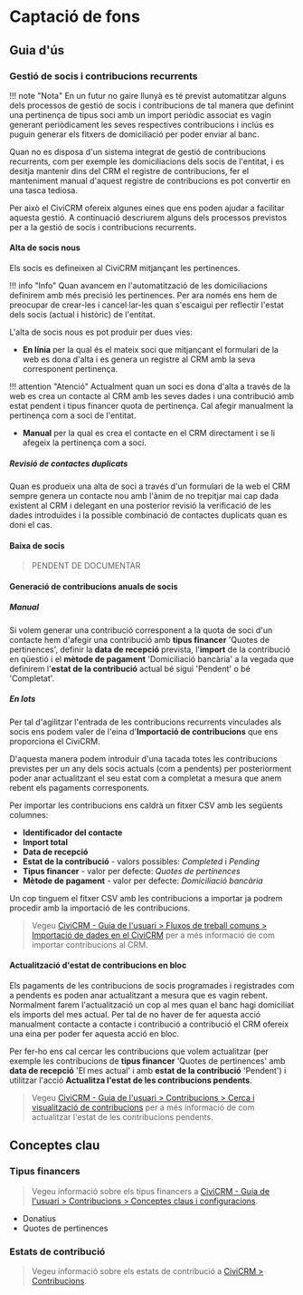 # Captació de fons

## Guia d'ús

### Gestió de socis i contribucions recurrents

!!! note "Nota"
    En un futur no gaire llunyà es té previst automatitzar alguns dels processos
    de gestió de socis i contribucions de tal manera que definint una pertinença
    de tipus soci amb un import periòdic associat es vagin generant periòdicament
    les seves respectives contribucions i inclús es puguin generar els fitxers de
    domiciliació per poder enviar al banc.

Quan no es disposa d'un sistema integrat de gestió de contribucions recurrents,
com per exemple les domiciliacions dels socis de l'entitat, i es desitja mantenir
dins del CRM el registre de contribucions, fer el manteniment manual d'aquest
registre de contribucions es pot convertir en una tasca tediosa.

Per això el CiviCRM ofereix algunes eines que ens poden ajudar a facilitar aquesta
gestió. A continuació descriurem alguns dels processos previstos per a la gestió
de socis i contribucions recurrents.

#### Alta de socis nous

Els socis es defineixen al CiviCRM mitjançant les pertinences.

!!! info "Info"
    Quan avancem en l'automatització de les domiciliacions definirem amb més
    precisió les pertinences. Per ara només ens hem de preocupar de crear-les
    i cancel·lar-les quan s'escaigui per reflectir l'estat dels socis (actual i
    històric) de l'entitat.

L'alta de socis nous es pot produir per dues vies:

- **En línia** per la qual és el mateix soci que mitjançant el formulari de la web
es dona d'alta i es genera un registre al CRM amb la seva corresponent pertinença.

!!! attention "Atenció"
    Actualment quan un soci es dona d'alta a través de la web es crea un contacte
    al CRM amb les seves dades i una contribució amb estat pendent i tipus
    financer quota de pertinença. Cal afegir manualment la pertinença com a soci
    de l'entitat.

- **Manual** per la qual es crea el contacte en el CRM directament i se li afegeix
la pertinença com a soci.

##### Revisió de contactes duplicats

Quan es produeix una alta de soci a través d'un formulari de la web el CRM sempre
genera un contacte nou amb l'ànim de no trepitjar mai cap dada existent al CRM
i delegant en una posterior revisió la verificació de les dades introduïdes i
la possible combinació de contactes duplicats quan es doni el cas.

#### Baixa de socis

> PENDENT DE DOCUMENTAR

#### Generació de contribucions anuals de socis

##### Manual

Si volem generar una contribució corresponent a la quota de soci d'un contacte
hem d'afegir una contribució amb **tipus financer** 'Quotes de pertinences', definir
la **data de recepció** prevista, l'**import** de la contribució en qüestió i el
**mètode de pagament** 'Domiciliació bancària' a la vegada que definirem l'**estat
de la contribució** actual bé sigui 'Pendent' o bé 'Completat'.

##### En lots

Per tal d'agilitzar l'entrada de les contribucions recurrents vinculades als socis
ens podem valer de l'eina d'**Importació de contribucions** que ens proporciona
el CiviCRM.

D'aquesta manera podem introduir d'una tacada totes les contribucions previstes
per un any dels socis actuals (com a pendents) per posteriorment poder anar
actualitzant el seu estat com a completat a mesura que anem rebent els pagaments
corresponents.

Per importar les contribucions ens caldrà un fitxer CSV amb les següents columnes:

- **Identificador del contacte**
- **Import total**
- **Data de recepció**
- **Estat de la contribució** - valors possibles: *Completed* i *Pending*
- **Tipus financer** - valor per defecte: *Quotes de pertinences*
- **Mètode de pagament** - valor per defecte: *Domiciliació bancària*

Un cop tinguem el fitxer CSV amb les contribucions a importar ja podrem procedir
amb la importació de les contribucions.

> Vegeu [CiviCRM - Guia de l'usuari > Fluxos de treball comuns > Importació de dades
en el CiviCRM](https://docs.civicrm.org/user/ca/latest/common-workflows/importing-data-into-civicrm/) per a més informació de com importar contribucions al CRM.


#### Actualització d'estat de contribucions en bloc

Els pagaments de les contribucions de socis programades i registrades com a pendents
es poden anar actualitzant a mesura que es vagin rebent. Normalment farem
l'actualització un cop al mes quan el banc hagi domiciliat els imports del mes
actual. Per tal de no haver de fer aquesta acció manualment contacte a contacte i
contribució a contribució el CRM ofereix una eina per poder fer aquesta acció en
bloc.

Per fer-ho ens cal cercar les contribucions que volem actualitzar (per exemple les
contribucions de **tipus financer** 'Quotes de pertinences' amb **data de recepció** 'El mes actual' i amb **estat de la contribució** 'Pendent') i utilitzar
l'acció **Actualitza l'estat de les contribucions pendents**.

> Vegeu [CiviCRM - Guia de l'usuari > Contribucions > Cerca i visualització de contribucions](https://docs.civicrm.org/user/ca/latest/contributions/finding-and-viewing-contributions/) per a més informació de com actualitzar l'estat de les contribucions pendents.

## Conceptes clau

### Tipus financers

> Vegeu informació sobre els tipus financers a [CiviCRM - Guia de l'usuari > Contribucions > Conceptes claus i configuracions](https://docs.civicrm.org/user/ca/latest/contributions/key-concepts-and-configurations/#tipus-financers).

- Donatius
- Quotes de pertinences

### Estats de contribució

> Vegeu informació sobre els estats de contribució a [CiviCRM > Contribucions](/civicrm/contribucions/#estats-de-pagament).
